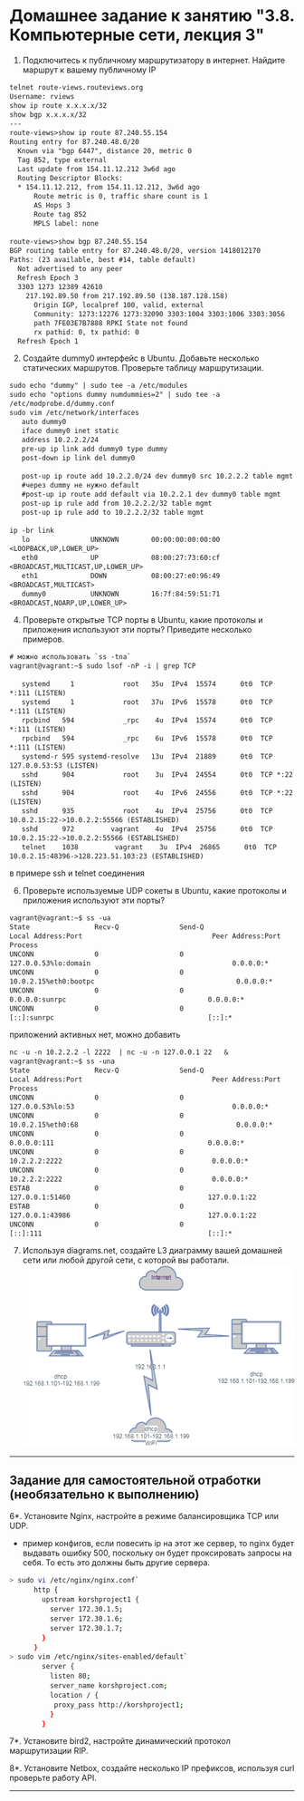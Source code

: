 # Домашнее задание к занятию "3.8. Компьютерные сети, лекция 3"

1. Подключитесь к публичному маршрутизатору в интернет. Найдите маршрут к вашему публичному IP
```
telnet route-views.routeviews.org
Username: rviews
show ip route x.x.x.x/32
show bgp x.x.x.x/32
---
route-views>show ip route 87.240.55.154
Routing entry for 87.240.48.0/20
  Known via "bgp 6447", distance 20, metric 0
  Tag 852, type external
  Last update from 154.11.12.212 3w6d ago
  Routing Descriptor Blocks:
  * 154.11.12.212, from 154.11.12.212, 3w6d ago
      Route metric is 0, traffic share count is 1
      AS Hops 3
      Route tag 852
      MPLS label: none

route-views>show bgp 87.240.55.154
BGP routing table entry for 87.240.48.0/20, version 1418012170
Paths: (23 available, best #14, table default)
  Not advertised to any peer
  Refresh Epoch 3
  3303 1273 12389 42610
    217.192.89.50 from 217.192.89.50 (138.187.128.158)
      Origin IGP, localpref 100, valid, external
      Community: 1273:12276 1273:32090 3303:1004 3303:1006 3303:3056
      path 7FE03E7B7888 RPKI State not found
      rx pathid: 0, tx pathid: 0
  Refresh Epoch 1
```
2. Создайте dummy0 интерфейс в Ubuntu. Добавьте несколько статических маршрутов. Проверьте таблицу маршрутизации.
```
sudo echo "dummy" | sudo tee -a /etc/modules
sudo echo "options dummy numdummies=2" | sudo tee -a /etc/modprobe.d/dummy.conf
sudo vim /etc/network/interfaces
   auto dummy0
   iface dummy0 inet static
   address 10.2.2.2/24
   pre-up ip link add dummy0 type dummy
   post-down ip link del dummy0
   
   post-up ip route add 10.2.2.0/24 dev dummy0 src 10.2.2.2 table mgmt
   #через dummy не нужно default 
   #post-up ip route add default via 10.2.2.1 dev dummy0 table mgmt
   post-up ip rule add from 10.2.2.2/32 table mgmt
   post-up ip rule add to 10.2.2.2/32 table mgmt

ip -br link
   lo               UNKNOWN        00:00:00:00:00:00 <LOOPBACK,UP,LOWER_UP>
   eth0             UP             08:00:27:73:60:cf <BROADCAST,MULTICAST,UP,LOWER_UP>
   eth1             DOWN           08:00:27:e0:96:49 <BROADCAST,MULTICAST>
   dummy0           UNKNOWN        16:7f:84:59:51:71 <BROADCAST,NOARP,UP,LOWER_UP>
```
4. Проверьте открытые TCP порты в Ubuntu, какие протоколы и приложения используют эти порты? Приведите несколько примеров.
```
# можно использовать `ss -tna`
vagrant@vagrant:~$ sudo lsof -nP -i | grep TCP

   systemd     1            root   35u  IPv4  15574      0t0  TCP *:111 (LISTEN)
   systemd     1            root   37u  IPv6  15578      0t0  TCP *:111 (LISTEN)
   rpcbind   594            _rpc    4u  IPv4  15574      0t0  TCP *:111 (LISTEN)
   rpcbind   594            _rpc    6u  IPv6  15578      0t0  TCP *:111 (LISTEN)
   systemd-r 595 systemd-resolve   13u  IPv4  21889      0t0  TCP 127.0.0.53:53 (LISTEN)
   sshd      904            root    3u  IPv4  24554      0t0  TCP *:22 (LISTEN)
   sshd      904            root    4u  IPv6  24556      0t0  TCP *:22 (LISTEN)
   sshd      935            root    4u  IPv4  25756      0t0  TCP 10.0.2.15:22->10.0.2.2:55566 (ESTABLISHED)
   sshd      972         vagrant    4u  IPv4  25756      0t0  TCP 10.0.2.15:22->10.0.2.2:55566 (ESTABLISHED)
   telnet    1038         vagrant    3u  IPv4  26865      0t0  TCP 10.0.2.15:48396->128.223.51.103:23 (ESTABLISHED)
  ```
в примере ssh и telnet соединения

6. Проверьте используемые UDP сокеты в Ubuntu, какие протоколы и приложения используют эти порты?
```
vagrant@vagrant:~$ ss -ua
State                Recv-Q               Send-Q                              Local Address:Port                                Peer Address:Port               Process
UNCONN               0                    0                                   127.0.0.53%lo:domain                                   0.0.0.0:*
UNCONN               0                    0                                  10.0.2.15%eth0:bootpc                                   0.0.0.0:*
UNCONN               0                    0                                         0.0.0.0:sunrpc                                   0.0.0.0:*
UNCONN               0                    0                                            [::]:sunrpc                                      [::]:*
```
приложений активных нет,  можно добавить
```
nc -u -n 10.2.2.2 -l 2222  | nc -u -n 127.0.0.1 22   &
vagrant@vagrant:~$ ss -una
State                Recv-Q               Send-Q                              Local Address:Port                                Peer Address:Port               Process
UNCONN               0                    0                                   127.0.0.53%lo:53                                       0.0.0.0:*
UNCONN               0                    0                                  10.0.2.15%eth0:68                                       0.0.0.0:*
UNCONN               0                    0                                         0.0.0.0:111                                      0.0.0.0:*
UNCONN               0                    0                                        10.2.2.2:2222                                     0.0.0.0:*
UNCONN               0                    0                                        10.2.2.2:2222                                     0.0.0.0:*
ESTAB                0                    0                                       127.0.0.1:51460                                  127.0.0.1:22
ESTAB                0                    0                                       127.0.0.1:43986                                  127.0.0.1:22
UNCONN               0                    0                                            [::]:111                                         [::]:*
```
7. Используя diagrams.net, создайте L3 диаграмму вашей домашней сети или любой другой сети, с которой вы работали. 
![ресурсы](03_08_diag.png)

 ---
## Задание для самостоятельной отработки (необязательно к выполнению)

6*. Установите Nginx, настройте в режиме балансировщика TCP или UDP.

  - пример конфигов, если повесить ip на этот же сервер, то nginx будет выдавать ошибку 500, поскольку он будет проксировать запросы на себя. То есть это должны быть другие сервера.
```bash
> sudo vi /etc/nginx/nginx.conf`
      http {
        upstream korshproject1 {
          server 172.30.1.5;
          server 172.30.1.6;
          server 172.30.1.7;
        }
      }
> sudo vim /etc/nginx/sites-enabled/default`
        server {
          listen 80;
          server_name korshproject.com;
          location / {
           proxy_pass http://korshproject1;
          }
        }
```
7*. Установите bird2, настройте динамический протокол маршрутизации RIP.

8*. Установите Netbox, создайте несколько IP префиксов, используя curl проверьте работу API.

 ---

